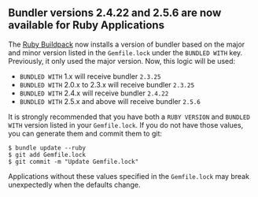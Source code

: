 ## Bundler versions 2.4.22 and 2.5.6 are now available for Ruby Applications

The [Ruby Buildpack](https://devcenter.heroku.com/articles/ruby-support#libraries) now installs a version of bundler based on the major and minor version listed in the `Gemfile.lock` under the `BUNDLED WITH` key. Previously, it only used the major version. Now, this logic will be used:

- `BUNDLED WITH` 1.x will receive bundler `2.3.25`
- `BUNDLED WITH` 2.0.x to 2.3.x will receive bundler `2.3.25`
- `BUNDLED WITH` 2.4.x will receive bundler `2.4.22`
- `BUNDLED WITH` 2.5.x and above will receive bundler `2.5.6`

It is strongly recommended that you have both a `RUBY VERSION` and `BUNDLED WITH` version listed in your `Gemfile.lock`. If you do not have those values, you can generate them and commit them to git:

```
$ bundle update --ruby
$ git add Gemfile.lock
$ git commit -m "Update Gemfile.lock"
```

Applications without these values specified in the `Gemfile.lock` may break unexpectedly when the defaults change.

